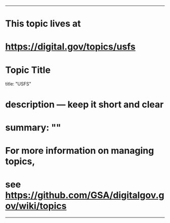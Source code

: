 
---
# This topic lives at
# https://digital.gov/topics/usfs

# Topic Title
title: "USFS"

# description — keep it short and clear
# summary: ""


# For more information on managing topics,
# see https://github.com/GSA/digitalgov.gov/wiki/topics
---
